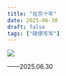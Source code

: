 ```yaml
---
title: "在京十年"
date: 2025-06-30
draft: false
tags: ["随便写写"]
---
```


![](https://forest-pic.oss-cn-beijing.aliyuncs.com/20250630233401.png)


——2025.06.30
